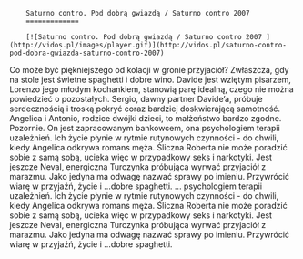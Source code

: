 
        Saturno contro. Pod dobrą gwiazdą / Saturno contro 2007 
        =============
        
        [![Saturno contro. Pod dobrą gwiazdą / Saturno contro 2007 ](http://vidos.pl/images/player.gif)](http://vidos.pl/saturno-contro-pod-dobra-gwiazda-saturno-contro-2007)
        
        
 Co może być piękniejszego od kolacji w gronie przyjaciół? Zwłaszcza, gdy na stole jest świetne spaghetti i dobre wino. Davide jest wziętym pisarzem, Lorenzo jego młodym kochankiem, stanowią parę idealną, czego nie można powiedzieć o pozostałych. Sergio, dawny partner Davide’a, próbuje serdecznością i troską pokryć coraz bardziej doskwierającą samotność. Angelica i Antonio, rodzice dwójki dzieci, to małżeństwo bardzo zgodne. Pozornie. On jest zapracowanym bankowcem, ona psychologiem terapii uzależnień. Ich życie płynie w rytmie rutynowych czynności - do chwili, kiedy Angelica odkrywa romans męża. Śliczna Roberta nie może poradzić sobie z samą sobą, ucieka więc w przypadkowy seks i narkotyki. Jest jeszcze Neval, energiczna Turczynka próbująca wyrwać przyjaciół z marazmu. Jako jedyna ma odwagę nazwać sprawy po imieniu. Przywrócić wiarę w przyjaźń, życie i …dobre spaghetti.  ... psychologiem terapii uzależnień. Ich życie płynie w rytmie rutynowych czynności - do chwili, kiedy Angelica odkrywa romans męża. Śliczna Roberta nie może poradzić sobie z samą sobą, ucieka więc w przypadkowy seks i narkotyki. Jest jeszcze Neval, energiczna Turczynka próbująca wyrwać przyjaciół z marazmu. Jako jedyna ma odwagę nazwać sprawy po imieniu. Przywrócić wiarę w przyjaźń, życie i …dobre spaghetti.
    